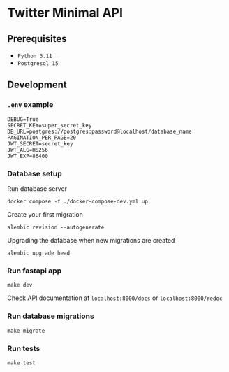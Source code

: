 # Twitter Minimal API




## Prerequisites

- `Python 3.11`
- `Postgresql 15`


## Development

### `.env` example

```shell
DEBUG=True
SECRET_KEY=super_secret_key
DB_URL=postgres://postgres:password@localhost/database_name
PAGINATION_PER_PAGE=20
JWT_SECRET=secret_key
JWT_ALG=HS256
JWT_EXP=86400
```

### Database setup

Run database server

```shell
docker compose -f ./docker-compose-dev.yml up
```

Create your first migration

```shell
alembic revision --autogenerate
```

Upgrading the database when new migrations are created

```shell
alembic upgrade head
```

### Run fastapi app

```shell
make dev
```

Check API documentation at `localhost:8000/docs` or `localhost:8000/redoc`

### Run database migrations

```shell
make migrate
```

### Run tests

```shell
make test
```
